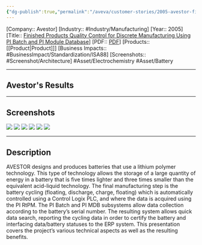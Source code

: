 ```yaml
---
{"dg-publish":true,"permalink":"/aveva/customer-stories/2005-avestor-finished-products-quality-control-for-discrete-manufacturing-using-pi-batch-and-pi-module-database/","dgPassFrontmatter":true}
---
```


[Company:: Avestor]
[Industry:: #Industry/Manufacturing]
[Year:: 2005]
[Title:: [Finished Products Quality Control for Discrete Manufacturing Using PI Batch and PI Module Database](https://resources.osisoft.com/presentations/finished-products-quality-control-for-discrete-manufacturing-using-pi-batch-and-pi-module-database/)]
[PDF:: [PDF](https://cdn.osisoft.com/corp/en/media/presentations/2005/AT_2_6_AVESTOR_Hatch_ALPHA-CYCLING%20v1.pdf)]
[Products:: [[Product\|Product]]]
[Business Impacts:: #BusinessImpact/Standardization/ISA88]
[Screenshots:: #Screenshot/Architecture]
#Asset/Electrochemistry #Asset/Battery 

---
## Avestor's Results

---
## Screenshots
![](https://i.imgur.com/qAOta9P.png)
![](https://i.imgur.com/Yc9LM3s.png)
![](https://i.imgur.com/ivquLFM.png)
![](https://i.imgur.com/Rf5tduI.png)
![](https://i.imgur.com/ZHBEtkb.png)
![](https://i.imgur.com/MeVI4Iw.png)

---
## Description
AVESTOR designs and produces batteries that use a lithium polymer technology. This type of technology allows the storage of a large quantity of energy in a battery that is five times lighter and three times smaller than the equivalent acid-liquid technology. The final manufacturing step is the battery cycling (floating, discharge, charge, floating) which is automatically controlled using a Control Logix PLC, and where the data is acquired using the PI RtPM. The PI Batch and PI MDB subsystems allow data collection according to the battery’s serial number. The resulting system allows quick data search, reporting the cycling data in order to certify the battery and interfacing data/battery statuses to the ERP system. This presentation covers the project’s various technical aspects as well as the resulting benefits.